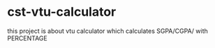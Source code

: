 # cst-vtu-calculator
this project is about vtu calculator which calculates SGPA/CGPA/ with PERCENTAGE
